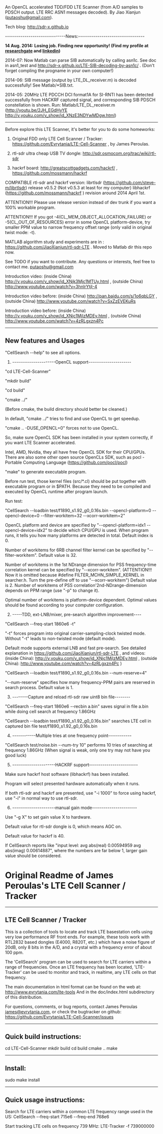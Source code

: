 An OpenCL accelerated TDD/FDD LTE Scanner (from A/D samples to PDSCH output. LTE RRC ASN1 messages decoded). By Jiao Xianjun (putaoshu@gmail.com).

Tech blog: http://sdr-x.github.io

-------------------------------News:----------------------------------

**14 Aug. 2014: Losing job. Finding new opportunity! (Find my profile at <a href="https://www.researchgate.net/profile/Xianjun_Jiao?ev=hdr_xprf">researchgate</a> and <a href="http://www.linkedin.com/pub/dir/Xianjun/+/">linkedin</a>)**

2014-07: Now Matlab can parse SIB automatically by calling asn1c. See doc in asn1_test and http://sdr-x.github.io/LTE-SIB-decoding-by-asn1c/ . (Don't forget compling the progname in your own computer!)

2014-06: SIB message (output by LTE_DL_receiver.m) is decoded successfully! See Matlab/*SIB.txt.

2014-05: 20MHz LTE PDCCH DCI format1A for SI-RNTI has been detected successfully from HACKRF captured signal, and corresponding SIB PDSCH constellation is shown. Run: Matlab/LTE_DL_receiver.m
 (http://youtu.be/2JH_EGdHyYE  http://v.youku.com/v_show/id_XNzE3NDYwMDgw.html)

----------------------------------------------------------------------

Before explore this LTE Scanner, it's better for you to do some homeworks:

1. Original FDD only LTE Cell Scanner / Tracker: https://github.com/Evrytania/LTE-Cell-Scanner , by James Peroulas.

2. rtl-sdr ultra cheap USB TV dongle: http://sdr.osmocom.org/trac/wiki/rtl-sdr

3. hackrf board: http://greatscottgadgets.com/hackrf/ , https://github.com/mossmann/hackrf

COMPATIBLE rtl-sdr and hackrf version:
librtlsdr (https://github.com/steve-m/librtlsdr) release v0.5.2 (Not v0.5.3 at least for my computer)
libhackrf (https://github.com/mossmann/hackrf  ) revision around 2014 April 1st.

ATTENTION!!! Please use release version instead of dev trunk if you want a 100% workable program.

ATTENTION!!! If you got -4(CL_MEM_OBJECT_ALLOCATION_FAILURE) or -5(CL_OUT_OF_RESOURCES) error in some OpenCL platform-device, try smaller PPM value to narrow frequency offset range (only valid in original twist mode: -t).

MATLAB algorithm study and experiments are in : https://github.com/JiaoXianjun/rtl-sdr-LTE . Moved to Matlab dir this repo now.

See TODO if you want to contribute. Any questions or interests, feel free to contact me. putaoshu@gmail.com

Introduction video: (inside China) http://v.youku.com/v_show/id_XNjk3Mjc1MTUy.html ,
(outside China) http://www.youtube.com/watch?v=3hnlrYtjI-4

Introduction video before: (inside China) http://pan.baidu.com/s/1o6qbLGY ,
(outside China) http://www.youtube.com/watch?v=SxZzEVEKuRs

Introduction video before: (inside China) http://v.youku.com/v_show/id_XNjc1MjIzMDEy.html ,
(outside China) http://www.youtube.com/watch?v=4zRLgxzn4Pc

----------------------------------------------------------------------
New features and Usages
----------------------------------------------------------------------

"CellSearch --help" to see all options.

1. ----------------------OpenCL support----------------------

"cd LTE-Cell-Scanner"

"mkdir build"

"cd build"

"cmake ../"

(Before cmake, the build directory should better be cleaned.)

In default, "cmake ../" tries to find and use OpenCL to get speedup.

"cmake .. -DUSE_OPENCL=0" forces not to use OpenCL.

So, make sure OpenCL SDK has been installed in your system correctly, if you want LTE Scanner accelerated.

Intel, AMD, Nvidia, they all have free OpenCL SDK for their CPU/GPUs. There are also some other open source OpenCLs SDK,
such as pocl - Portable Computing Language (https://github.com/pocl/pocl)

"make" to generate executable program.

Before run test, those kernel files (src/*.cl) should be put together with executable program or in $PATH.
Because they need to be compiled and executed by OpenCL runtime after program launch.

Run test:

"CellSearch --loadbin test/f1890_s1.92_g0_0.16s.bin --opencl-platform=0 --opencl-device=0 --filter-workitem=32 --xcorr-workitem=2"

OpenCL platform and device are specified by "--opencl-platform=idx1 --opencl-device=idx2" to decide which CPU/GPU is used.
When program runs, it tells you how many platforms are detected in total. Default index is 0.

Number of workitems for 6RB channel filter kernel can be specified by "--filter-workitem". Default value is 32.

Number of workitems in the 1st NDrange dimension for PSS frequency-time correlation kernel can be specified by "--xcorr-workitem".
(ATTENTION!!! Now it is omitted because #define FILTER_MCHN_SIMPLE_KERNEL in searcher.h. Turn the pre-define off to use "--xcorr-workitem")
Default value is 2. Number of workitems of PSS correlation'2nd-NDrange-dimension depends on PPM range (use "-p" to change it).

Optimal number of workitems is platform-device dependent. Optimal values should be found according to your computer configuration.

2. -----TDD, ext-LNB/mixer, pre-search algorithm improvement----

"CellSearch --freq-start 1860e6 -t"

"-t" forces program into original carrier-sampling-clock twisted mode. Without "-t" leads to non-twisted mode (default mode).

Default mode supports external LNB and fast pre-search.
See detailed explanation in https://github.com/JiaoXianjun/rtl-sdr-LTE , and videos: (inside China): http://v.youku.com/v_show/id_XNjc1MjIzMDEy.html ,
 (outside China): http://www.youtube.com/watch?v=4zRLgxzn4Pc )

"CellSearch --loadbin test/f1890_s1.92_g0_0.16s.bin --num-reserve=4"

"--num-reserve" specifies how many frequency-PPM pairs are reserved in search process. Default value is 1.

3. --------Capture and reload rtl-sdr raw uint8 bin file--------

"CellSearch --freq-start 1860e6 --recbin a.bin" saves signal in file a.bin while doing cell search at frequency 1.86GHz

"CellSearch --loadbin test/f1890_s1.92_g0_0.16s.bin" searches LTE cell in captured bin file test/f1890_s1.92_g0_0.16s.bin

4. ------------Multiple tries at one frequency point------------

"CellSearch test/noise.bin --num-try 10" performs 10 tries of searching at frequency 1.86GHz (When signal is weak, only one try may not have you good luck)

5. ----------------------HACKRF support-------------------------

Make sure hackrf host software (libhackrf) has been installed.

Program will select presented hardware automatically when it runs.

If both rtl-sdr and hackrf are presented, use "-i 1000" to force using hackrf, use "-i" in normal way to use rtl-sdr.

6. ----------------------manual gain mode-----------------------

Use "-g X" to set gain value X to hardware.

Default value for rtl-sdr dongle is 0, which means AGC on.

Default value for hackrf is 40.

If CellSearch reports like "input level: avg abs(real) 0.00594959 avg abs(imag) 0.00614887", where the numbers are far below 1, larger gain value should be considered.

Original Readme of James Peroulas's LTE Cell Scanner / Tracker
========================================================================

--------------------------
LTE Cell Scanner / Tracker
--------------------------

This is a collection of tools to locate and track LTE basestation cells using
very low performance RF front ends. For example, these tools work with RTL2832
based dongles (E4000, R820T, etc.) which have a noise figure of 20dB, only 8
bits in the A/D, and a crystal with a frequency error of about 100 ppm.

The 'CellSearch' program can be used to search for LTE carriers within a range
of frequencies.  Once an LTE frequency has been located, 'LTE-Tracker' can be
used to monitor and track, in realtime, any LTE cells on that frequency.

The main documentation in html format can be found on the web at:
  http://www.evrytania.com/lte-tools
And in the doc/index.html subdirectory of this distribution.

For questions, comments, or bug reports, contact James Peroulas
james@evrytania.com, or check the bugtracker on github:
  https://github.com/Evrytania/LTE-Cell-Scanner/issues

------
Quick build instructions:
------
  cd LTE-Cell-Scanner
  mkdir build
  cd build
  cmake ..
  make

------
Install:
------
  sudo make install

------
Quick usage instructions:
------

Search for LTE carriers within a common LTE frequency range used in the US:
  CellSearch --freq-start 715e6 --freq-end 768e6

Start tracking LTE cells on frequency 739 MHz:
  LTE-Tracker -f 739000000

